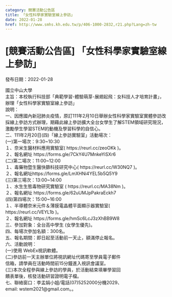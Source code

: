 ```yaml
---
category: 競賽活動公告區
title: 「女性科學家實驗室線上參訪」
date: 2022-01-28
href: http://www.smhs.kh.edu.tw/p/406-1000-2832,r21.php?Lang=zh-tw
---
```


# [競賽活動公告區] 「女性科學家實驗室線上參訪」

發布日期：2022-01-28

<div><div></div><div>國立中山大學<br> 主旨：本校執行科技部「典範學習-體驗萌芽-展翅起飛：女科技人才培育計畫」，辦理「女性科學家實驗室線上參訪」<br> 說明：<br> 一、因應國內新冠肺炎疫情，原訂111年2月10日舉辦女性科學家實驗室實體參訪改採線上參訪方式辦理，期藉此線上參訪擴大全台女學生了解STEM領域研究現況，激勵學生學習STEM的動機及學習科學的自信心。<br> 二、111年2月20日(四)「線上參訪實驗室」活動場次：<br> (一)第一場次：9:30~10:30<br> １、奈米生醫材料應用實驗室( https://reurl.cc/zeoOKk )。<br> ２、報名網址 https://forms.gle/7CkY4U7MnkeYiSXr6<br> (二)第二場次：11:00~12:00<br> １、毒藥物暨生醫快篩科技研究中心( https://reurl.cc/W30NQ7 )。<br> ２、報名網址https://forms.gle/LmXHNi4YEL5b5Q5Y9<br> (三)第三場次：13:00~14:00<br> １、水生生態毒物研究實驗室 ( https://reurl.cc/MA38Nm )。<br> ２、報名網址 https://forms.gle/62uUMJpPakraEckh7<br> (四)第四場次：15:00~16:00<br> １、半導體奈米元件＆薄膜電晶體平面顯示器實驗室(<br> https://reurl.cc/VEYL1b )。<br> ２、報名網址 https://forms.gle/hmSc6LcJ3zXhBB9W8<br> 三、參加對象：全台高中學生 (女學生優先)。<br> 四、每場次參加名額：300名。<br> 五、報名期間：即日起至活動前一天止，額滿停止報名。<br> 六、活動說明：<br> (一)使用 WebEx視訊軟體。<br> (二)參訪前一天主辦單位將視訊網址代碼寄至學員電子郵件<br> 信箱，請學員在活動時間前15分鐘進入視訊會議室。<br> (三)本次全程參與線上參訪的學員，於活動結束填畢學習回<br> 饋表單後，核發活動研習證明電子檔。<br> 七、聯絡窗口：李孟娟小姐/電話(07)5252000分機2029、<br> email: wstem2021@gmail.com。。</div></div>

